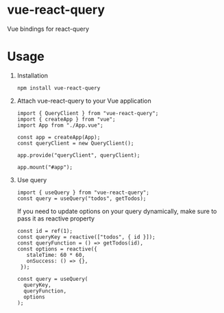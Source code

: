 # vue-react-query

Vue bindings for react-query

# Usage

1. Installation

   `npm install vue-react-query`

2. Attach vue-react-query to your Vue application

   ```
   import { QueryClient } from "vue-react-query";
   import { createApp } from "vue";
   import App from "./App.vue";

   const app = createApp(App);
   const queryClient = new QueryClient();

   app.provide("queryClient", queryClient);

   app.mount("#app");
   ```

3. Use query

   ```
   import { useQuery } from "vue-react-query";
   const query = useQuery("todos", getTodos);
   ```

   If you need to update options on your query dynamically, make sure to pass it as reactive property

   ```
   const id = ref(1);
   const queryKey = reactive(["todos", { id }]);
   const queryFunction = () => getTodos(id),
   const options = reactive({
      staleTime: 60 * 60,
      onSuccess: () => {},
    });

   const query = useQuery(
     queryKey,
     queryFunction,
     options
   );
   ```
